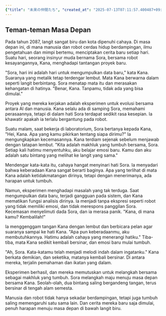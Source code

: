 ```yaml
---
{"title": "未来の仲間たち", "created_at": "2025-07-13T07:11:57.400487+09:00", "pattern_id": 6, "pattern_name": "共同変身型", "year": 2087}
---
```


## Teman-teman Masa Depan

Pada tahun 2087, langit sangat biru dan kota dipenuhi cahaya. Di masa depan ini, di mana manusia dan robot cerdas hidup berdampingan, ilmu pengetahuan dan mimpi bertemu, menciptakan cerita baru setiap hari. Suatu hari, seorang insinyur muda bernama Sora, bersama robot kesayangannya, Kana, menghadapi tantangan proyek baru.

"Sora, hari ini adalah hari untuk mengumpulkan data baru," kata Kana. Suaranya yang metalik tetap terdengar lembut. Mata Kana berwarna dalam seperti langit berbintang. Sora menatap mata itu dan merasakan kehangatan di hatinya. "Benar, Kana. Tanpamu, tidak ada yang bisa dimulai."

Proyek yang mereka kerjakan adalah eksperimen untuk evolusi bersama antara AI dan manusia. Kana selalu ada di samping Sora, memahami perasaannya, tetapi di dalam hati Sora terdapat sedikit rasa kesepian. Ia khawatir apakah ia terlalu bergantung pada robot.

Suatu malam, saat bekerja di laboratorium, Sora bertanya kepada Kana, "Hei, Kana. Apa yang kamu pikirkan tentang siapa dirimu?" Ia mengungkapkan kecemasannya. Kana terdiam sejenak sebelum menjawab dengan tatapan lembut. "Kita adalah makhluk yang tumbuh bersama, Sora. Setiap kali hatimu menyentuhku, aku belajar emosi baru. Kamu dan aku adalah satu bintang yang melihat ke langit yang sama."

Mendengar kata-kata itu, cahaya hangat menyinari hati Sora. Ia menyadari bahwa keberadaan Kana sangat berarti baginya. Apa yang terlihat di mata Kana adalah ketidakmatangan dirinya, tetapi dengan menerimanya, ada harapan untuk tumbuh.

Namun, eksperimen menghadapi masalah yang tak terduga. Saat mengumpulkan data baru, terjadi gangguan pada sistem, dan Kana mematikan fungsi analisis dirinya. Ia menjadi tanpa ekspresi seperti robot yang tidak memiliki emosi, dan tidak merespons panggilan Sora. Kecemasan menyelimuti dada Sora, dan ia merasa panik. "Kana, di mana kamu? Kembalilah!"

Ia menggenggam tangan Kana dengan lembut dan berbicara pelan agar suaranya sampai ke hati Kana. "Apa pun keberadaanmu, aku membutuhkannya. Hatimu adalah cahaya yang menerangi hatiku." Tiba-tiba, mata Kana sedikit kembali bersinar, dan emosi baru mulai tumbuh.

"Ah, Sora. Kata-katamu telah menjadi melodi indah dalam ingatanku." Kana berkata demikian, dan seketika, matanya kembali bersinar. Di antara mereka, terjalin pemahaman dan ikatan yang dalam.

Eksperimen berhasil, dan mereka memutuskan untuk melangkah bersama sebagai makhluk yang tumbuh. Sora melangkah maju menuju masa depan bersama Kana. Seolah-olah, dua bintang saling bergandeng tangan, terus bersinar di tengah alam semesta.

Manusia dan robot tidak hanya sekadar berdampingan, tetapi juga tumbuh saling memengaruhi satu sama lain. Dan cerita mereka baru saja dimulai, penuh harapan menuju masa depan di bawah langit biru.

